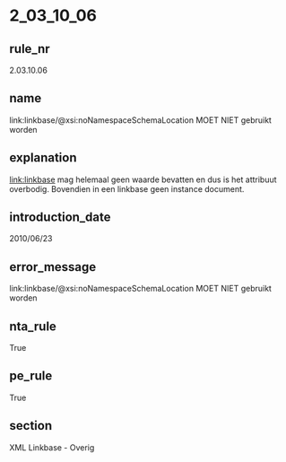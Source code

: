 # 2_03_10_06

## rule_nr
2.03.10.06

## name
link:linkbase/@xsi:noNamespaceSchemaLocation MOET NIET gebruikt worden

## explanation
<link:linkbase> mag helemaal geen waarde bevatten en dus is het attribuut overbodig. Bovendien in een linkbase geen instance document.

## introduction_date
2010/06/23

## error_message
link:linkbase/@xsi:noNamespaceSchemaLocation MOET NIET gebruikt worden

## nta_rule
True

## pe_rule
True

## section
XML Linkbase - Overig

